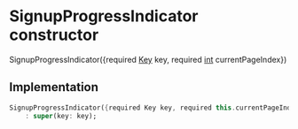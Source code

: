 


# SignupProgressIndicator constructor







SignupProgressIndicator(\{required [Key](https://api.flutter.dev/flutter/foundation/Key-class.html) key, required [int](https://api.flutter.dev/flutter/dart-core/int-class.html) currentPageIndex})





## Implementation

```dart
SignupProgressIndicator({required Key key, required this.currentPageIndex})
    : super(key: key);
```







